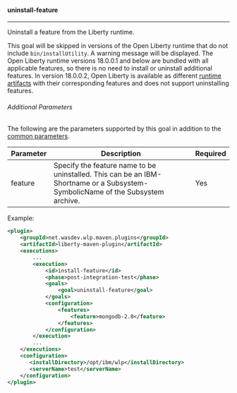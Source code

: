 #### uninstall-feature
---
Uninstall a feature from the Liberty runtime.

This goal will be skipped in versions of the Open Liberty runtime that do not include `bin/installUtility`. A warning message will be displayed. The Open Liberty runtime versions 18.0.0.1 and below are bundled with all applicable features, so there is no need to install or uninstall additional features. In version 18.0.0.2, Open Liberty is available as different [runtime artifacts](installation-configuration.md#using-maven-artifact) with their corresponding features and does not support uninstalling features.

###### Additional Parameters

The following are the parameters supported by this goal in addition to the [common parameters](common-parameters.md#common-parameters).

| Parameter | Description | Required |
| --------  | ----------- | -------  |
| feature | Specify the feature name to be uninstalled. This can be an IBM-Shortname or a Subsystem-SymbolicName of the Subsystem archive. | Yes |

Example:
```xml
<plugin>
    <groupId>net.wasdev.wlp.maven.plugins</groupId>
    <artifactId>liberty-maven-plugin</artifactId>
    <executions>
        ...
        <execution>
            <id>install-feature</id>
            <phase>post-integration-test</phase>
            <goals>
                <goal>uninstall-feature</goal>
            </goals>
            <configuration>
                <features>
                    <feature>mongodb-2.0</feature>
                </features>
            </configuration>
        </execution>
        ...
    </executions>
    <configuration>
       <installDirectory>/opt/ibm/wlp</installDirectory>
       <serverName>test</serverName>
    </configuration>
</plugin>
```

